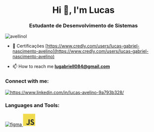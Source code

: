 <h1 align="center">Hi 👋, I'm Lucas</h1>
<h3 align="center">Estudante de Desenvolvimento de Sistemas</h3>

<p align="left"> <img src="https://komarev.com/ghpvc/?username=avellinol&label=Profile%20views&color=0e75b6&style=flat" alt="avellinol" /> </p>

- 📝 Certificações [https://www.credly.com/users/lucas-gabriel-nascimento-avelino](https://www.credly.com/users/lucas-gabriel-nascimento-avelino)

- 📫 How to reach me **lugabriell084@gmail.com**

<h3 align="left">Connect with me:</h3>
<p align="left">
<a href="https://linkedin.com/in/https://www.linkedin.com/in/lucas-avelino-9a793b328/" target="blank"><img align="center" src="https://raw.githubusercontent.com/rahuldkjain/github-profile-readme-generator/master/src/images/icons/Social/linked-in-alt.svg" alt="https://www.linkedin.com/in/lucas-avelino-9a793b328/" height="30" width="40" /></a>

<h3 align="left">Languages and Tools:</h3>
<p align="left"> <a href="https://www.figma.com/" target="_blank" rel="noreferrer"> <img src="https://www.vectorlogo.zone/logos/figma/figma-icon.svg" alt="figma" width="40" height="40"/> </a> <a href="https://developer.mozilla.org/en-US/docs/Web/JavaScript" target="_blank" rel="noreferrer"> <img src="https://raw.githubusercontent.com/devicons/devicon/master/icons/javascript/javascript-original.svg" alt="javascript" width="40" height="40"/> </a> </p>